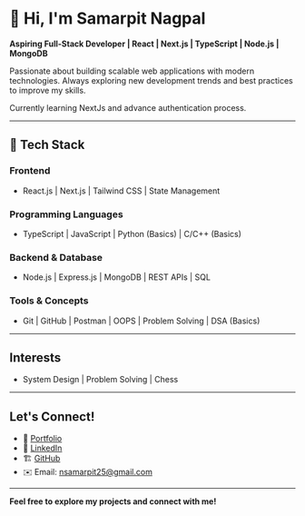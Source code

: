 # 👋 Hi, I'm Samarpit Nagpal  

**Aspiring Full-Stack Developer | React | Next.js | TypeScript | Node.js | MongoDB**  

Passionate about building scalable web applications with modern technologies. Always exploring new development trends and best practices to improve my skills.  

Currently learning NextJs and advance authentication process.

---

## 🔧 Tech Stack  

### Frontend  
- React.js | Next.js | Tailwind CSS | State Management  

### Programming Languages  
- TypeScript | JavaScript | Python (Basics) | C/C++ (Basics)  

### Backend & Database  
- Node.js | Express.js | MongoDB | REST APIs | SQL  

### Tools & Concepts  
- Git | GitHub | Postman | OOPS | Problem Solving | DSA (Basics)  

---

## Interests  
- System Design | Problem Solving | Chess  

---

## Let's Connect!  
- 💼 [Portfolio](https://portfolio-website-tau-murex.vercel.app/)  
- 🏢 [LinkedIn](https://linkedin.com/in/nsamarpit25)  
- 🏗 [GitHub](https://github.com/nsamarpit25)  
- ✉️ Email: [nsamarpit25@gmail.com](mailto:nsamarpit25@gmail.com)  

---

 **Feel free to explore my projects and connect with me!**  


<!--
**nsamarpit25/nsamarpit25** is a ✨ _special_ ✨ repository because its `README.md` (this file) appears on your GitHub profile.

Here are some ideas to get you started:

- 🔭 I’m currently working on ...
- 🌱 I’m currently learning ...
- 👯 I’m looking to collaborate on ...
- 🤔 I’m looking for help with ...
- 💬 Ask me about ...
- 📫 How to reach me: ...
- 😄 Pronouns: ...
- ⚡ Fun fact: ...
-->
